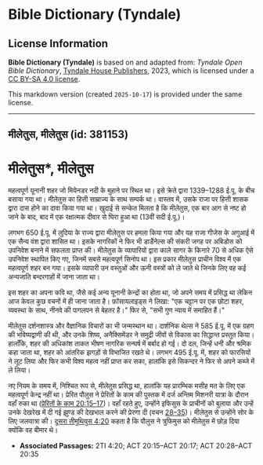 # Bible Dictionary (Tyndale)

## License Information

**Bible Dictionary (Tyndale)** is based on and adapted from: _Tyndale Open Bible Dictionary_, [Tyndale House Publishers](https://tyndaleopenresources.com/), 2023, which is licensed under a [CC BY-SA 4.0 license](https://creativecommons.org/licenses/by-sa/4.0/legalcode.en).

This markdown version (created `2025-10-17`) is provided under the same license.



--------------------------------

## मीलेतुस, मीलेतुस (id: 381153)

मीलेतुस\*, मीलेतुस
==================

महत्वपूर्ण यूनानी शहर जो मियेनडर नदी के मुहाने पर स्थित था। इसे क्रेते द्वारा 1339–1288 ई.पू. के बीच बसाया गया था। मीलेतुस का हित्ती साम्राज्य के साथ सम्पर्क था। वास्तव में, उसके राजा पर हित्ती शासक द्वारा दास होने का दावा किया गया था। खुदाई से सन्केत मिलता है कि मीलेतुस, एक बार आग से नष्ट हो जाने के बाद, बाद में एक रक्षात्मक दीवार से घिरा हुआ था (13वीं सदी ई.पू.)।

लगभग 650 ई.पू. में लुदिया के राज्य द्वारा मीलेतुस पर हमला किया गया और यह राजा गीजेस के अगुआई में एक सैन्य वंश द्वारा शासित था। इसके नागरिकों ने फिर भी डार्डेनेल्स की संकरी जगह पर अबिडोस को उपनिवेश बनाने में सफलता प्राप्त की। मीलेतुस के व्यापारियों द्वारा काले सागर के किनारे 70 से अधिक ऐसे उपनिवेश स्थापित किए गए, जिनमें सबसे महत्वपूर्ण सिनोप था। इस प्रकार मीलेतुस प्राचीन विश्व में एक महत्वपूर्ण शहर बन गया। इसके व्यापारी उन वस्तुओं और ऊनी वस्त्रों को ले जाते थे जिनके लिए वह कई अन्यजाति बन्दरगाहों में जाना जाता था।

इस शहर का अपना कवि था, जैसे कई अन्य यूनानी केन्द्रों का होता था, जो अपने समय में प्रसिद्ध था लेकिन आज केवल कुछ वचनों में ही जाना जाता है। फ़ॉसायलाइड्स ने लिखा: "एक चट्टान पर एक छोटा शहर, व्यवस्था के साथ, नीनवे की पागलपन से बेहतर है।" फिर से, "सभी गुण न्याय में समाहित हैं।"

मीलेतुस दर्शनशास्त्र और वैज्ञानिक विचारों का भी जन्मस्थान था। दार्शनिक थेल्स ने 585 ई.पू. में एक ग्रहण की भविष्यद्वाणी की थी, और उनके शिष्य, अनैक्सिमेंडर ने समुद्री जीवों से विकास का सिद्धान्त प्रस्तुत किया। हालाँकि, शहर की अधिकांश ताकत भीषण नागरिक सन्घर्ष में बर्बाद हो गई। दो दल, जिन्हें धनी और श्रमिक कहा जाता था, शहर को आंतरिक झगड़ों से विभाजित रखते थे। लगभग 495 ई.पू. में, शहर को फारसियों ने लूट लिया और फिर कभी विश्व महत्व नहीं प्राप्त कर सका, हालांकि इसे सिकन्दर ने फिर से अपने कब्जे में ले लिया।

नए नियम के समय में, निश्चित रूप से, मीलेतुस प्रसिद्ध था, हालांकि यह प्रारम्भिक मसीह मत के लिए एक महत्वपूर्ण केन्द्र नहीं था। प्रेरित पौलुस ने प्रेरितों के काम की पुस्तक में दर्ज अन्तिम मिशनरी यात्रा के दौरान वहाँ रुका था ([प्रेरितों के काम 20:15–17](https://ref.ly/Acts20:15-Acts20:17))। वहाँ रहते हुए, उन्होंने इफिसुस के प्राचीनों को बुलाया और उन्हें उनके देखरेख में दी गई झुण्ड की देखभाल करने की प्रेरणा दी (वचन [28–35](https://ref.ly/Acts20:28-Acts20:35))। मीलेतुस से उन्होंने सोर के लिए जलयात्रा की। [दूसरा तीमुथियुस 4:20](https://ref.ly/2Tim4:20) कहता है कि पौलुस ने त्रुफिमुस को मीलेतुस में छोड़ दिया क्योंकि वह बीमार थे।

* **Associated Passages:** 2TI 4:20; ACT 20:15–ACT 20:17; ACT 20:28–ACT 20:35

